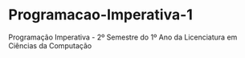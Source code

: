 # Programacao-Imperativa-1
Programação Imperativa - 2º Semestre do 1º Ano da Licenciatura em Ciências da Computação
